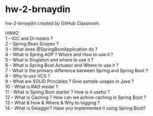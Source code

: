 # hw-2-brnaydin
hw-2-brnaydin created by GitHub Classroom

HW#2  
1 – IOC and DI means ?  
2 – Spring Bean Scopes ?  
3 – What does @SpringBootApplication do ?  
4 – What is Spring AOP ? Where and How to use it ?  
5 – What is Singleton and where to use it ?  
6 – What is Spring Boot Actuator and Where to use it ?  
7 - What is the primary difference between Spring and Spring Boot ?  
8 – Why to use VCS ?  
9 – What are SOLID Principles ? Give sample usages in Java ?  
10 - What is RAD model ?  
11 - What is Spring Boot starter ? How is it useful ?  
12 – What is Caching ? How can we achive caching in Spring Boot ?  
13 – What & How & Where & Why to logging ?  
14 - What is Swagger? Have you implemented it using Spring Boot?  
